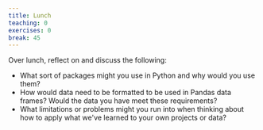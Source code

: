 ```yaml
---
title: Lunch
teaching: 0
exercises: 0
break: 45
---
```

<script src="files/additional.js" type="text/javascript"></script>

Over lunch, reflect on and discuss the following:

- What sort of packages might you use in Python and why would you use them?
- How would data need to be formatted to be used in Pandas data frames? Would the data you have meet these requirements?
- What limitations or problems might you run into when thinking about how to apply what we've learned to your own projects or data?


